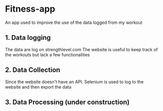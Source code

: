 # Fitness-app
An app used to improve the use of the data logged from my workout

## 1. Data logging

The data are log on strengthlevel.com
The website is useful to keep track of the workouts but lack a few functionalities

## 2. Data Collection

Since the website doesn't have an API. Selenium is used to log to the website and then export the data

## 3. Data Processing (under construction)
